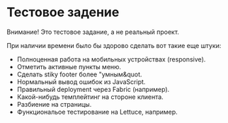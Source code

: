 Тестовое задение
================

Внимание! Это тестовое задание, а не реальный проект.

При наличии времени было бы здорово сделать вот такие еще штуки:

* Полноценная работа на мобильных устройствах (responsive).
* Отметить активные пункты меню.
* Сделать stiky footer более &quot;умным&quot.
* Нормальный вывод ошибок из JavaScript.
* Правильный deployment через Fabric (например).
* Какой-нибудь темплейтинг на стороне клиента.
* Разбиение на страницы.
* Функциональое тестирование на Lettuce, например.
